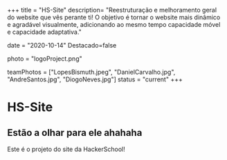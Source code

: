+++
title = "HS-Site"
description= "Reestruturação e melhoramento geral do website que vês perante ti! O objetivo é tornar o website mais dinâmico e agradável visualmente, adicionando ao mesmo tempo capacidade móvel e capacidade adaptativa." 

date = "2020-10-14" 
Destacado=false 

photo = "logoProject.png" 

teamPhotos = ["LopesBismuth.jpeg", "DanielCarvalho.jpg", "AndreSantos.jpg", "DiogoNeves.jpg"] 
status = "current"
+++

# HS-Site

## Estão a olhar para ele ahahaha

Este é o projeto do site da HackerSchool!
